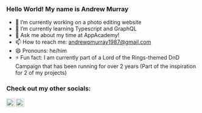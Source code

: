 ### Hello World! My name is Andrew Murray

- 🔭 I’m currently working on a photo editing website
- 🌱 I’m currently learning Typescript and GraphQL
- 💬 Ask me about my time at AppAcademy!
- 📫 How to reach me: [andrewpmurray1987@gmail.com](mailto:andrewpmurray1987@gmail.com)
- 😄 Pronouns: he/him
- ⚡ Fun fact: I am currently part of a Lord of the Rings-themed DnD Campaign that has been running for over 2 years (Part of the inspiration for 2 of my projects)

### Check out my other socials:

[<img align="left" alt="AndrewMurray | linkedIn" width="22px" src="https://cdn.jsdelivr.net/npm/simple-icons@v3/icons/linkedin.svg" />][linkedin]
[<img align="left" alt="AndrewMurray | AngelList" width="22px" src="https://cdn.jsdelivr.net/npm/simple-icons@v3/icons/angellist.svg" />][angellist]


[linkedin]: https://www.linkedin.com/in/andrew-murray-304b39231/
[angellist]: https://angel.co/u/andrew-murray-34
